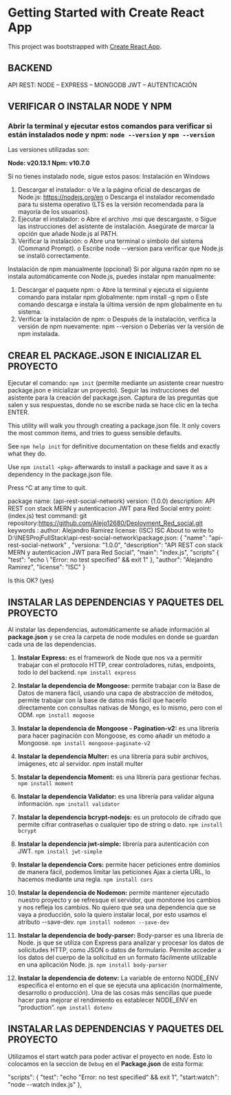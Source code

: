 # Getting Started with Create React App

This project was bootstrapped with [Create React App](https://github.com/facebook/create-react-app).

## BACKEND

API REST: NODE – EXPRESS – MONGODB
JWT – AUTENTICACIÓN

## VERIFICAR O INSTALAR NODE Y NPM

### Abrir la terminal y ejecutar estos comandos para verificar si están instalados node y npm: `node --version` y `npm --version`

Las versiones utilizadas son:

**Node: v20.13.1**
**Npm: v10.7.0**

Si no tienes instalado node, sigue estos pasos:
Instalación en Windows
1. Descargar el instalador:
o Ve a la página oficial de descargas de Node.js: https://nodejs.org/en
o Descarga el instalador recomendado para tu sistema operativo (LTS es la versión recomendada para la mayoría de los usuarios).
2. Ejecutar el instalador:
o Abre el archivo .msi que descargaste.
o Sigue las instrucciones del asistente de instalación. Asegúrate de marcar la opción que añade Node.js al PATH.
3. Verificar la instalación:
o Abre una terminal o símbolo del sistema (Command Prompt).
o Escribe node --version para verificar que Node.js se instaló correctamente.


Instalación de npm manualmente (opcional)
Si por alguna razón npm no se instala automáticamente con Node.js, puedes instalar npm manualmente:
1. Descargar el paquete npm:
o Abre la terminal y ejecuta el siguiente comando para instalar npm globalmente: npm install -g npm
o Este comando descarga e instala la última versión de npm globalmente en tu sistema.
2. Verificar la instalación de npm:
o Después de la instalación, verifica la versión de npm nuevamente: npm --version
o Deberías ver la versión de npm instalada.


## CREAR EL PACKAGE.JSON E INICIALIZAR EL PROYECTO

Ejecutar el comando: `npm init` (permite mediante un asistente crear nuestro package.json e inicializar un proyecto). Seguir las instrucciones del asistente para la creación del package.json.
Captura de las preguntas que salen y sus respuestas, donde no se escribe nada se hace clic en la techa ENTER.

This utility will walk you through creating a package.json file.
It only covers the most common items, and tries to guess sensible defaults.

See `npm help init` for definitive documentation on these fields and exactly what they do.

Use `npm install <pkg>` afterwards to install a package and save it as a dependency in the package.json file.

Press ^C at any time to quit.

package name: (api-rest-social-network)
version: (1.0.0)
description: API REST con stack MERN y autenticacion JWT para Red Social
entry point: (index.js)
test command:
git repository:https://github.com/Alejo12680/Deployment_Red_social.git
keywords :
author: Alejandro Ramirez
license: (ISC) ISC
About to write to D:\INESProjFulIStack\api-rest-sociaI-network\package.json:
{
	"name": "api-rest-social-network" ,
	"versiona: "1.0.0",
	"description": "API REST con stack MERN y autenticacion JWT para Red Social",
	"main": "index.js",
	"scripts" {
		"test": "echo \ "Error: no test specified\" && exit 1"
	},
	"author": "Alejandro Ramirez",
	"license": "ISC"
}

Is this OK? (yes)


## INSTALAR LAS DEPENDENCIAS Y PAQUETES DEL PROYECTO

Al instalar las dependencias, automáticamente se añade información al **package.json** y se crea la carpeta de node modules en donde se guardan cada una de las dependencias.

1. **Instalar Express:** es el framework de Node que nos va a permitir trabajar con el protocolo HTTP, crear controladores, rutas, endpoints, todo lo del backend. `npm install express`

2. **Instalar la dependencia de Mongoose:** permite trabajar con la Base de Datos de manera fácil, usando una capa de abstracción de métodos, permite trabajar con la base de datos más fácil que hacerlo directamente con consultas nativas de Mongo, es lo mismo, pero con el ODM. `npm install mogoose`

3. **Instalar la dependencia de Mongoose - Pagination-v2:** es una librería para hacer paginación con Mongoose, es como añadir un método a Mongoose. `npm install mongoose-paginate-v2`

4. **Instalar la dependencia Multer:** es una librería para subir archivos, imágenes, etc al servidor. npm install multer

5. **Instalar la dependencia Moment:** es una librería para gestionar fechas. `npm install moment`

6. **Instalar la dependencia Validator:** es una librería para validar alguna información. `npm install validator`

7. **Instalar la dependencia bcrypt-nodejs:** es un protocolo de cifrado que permite cifrar contraseñas o cualquier tipo de string o dato. `npm install bcrypt`

8. **Instalar la dependencia jwt-simple:** librería para autenticación con JWT. `npm install jwt-simple`

9. **Instalar la dependencia Cors:** permite hacer peticiones entre dominios de manera fácil, podemos limitar las peticiones Ajax a cierta URL, lo hacemos mediante una regla. `npm install cors`

10. **Instalar la dependencia de Nodemon:** permite mantener ejecutado nuestro proyecto y se refresque el servidor, que monitoree los cambios y nos refleja los cambios. No quiero que sea una dependencia que se vaya a producción, solo la quiero instalar local, por esto usamos el atributo --save-dev.
`npm install nodemon --save-dev`

11. **Instalar la dependencia de body-parser:** Body-parser es una librería de Node. js que se utiliza con Express para analizar y procesar los datos de solicitudes HTTP, como JSON o datos de formulario. Permite acceder a los datos del cuerpo de la solicitud en un formato fácilmente utilizable en una aplicación Node. js.
`npm install body-parser`

12. **Instalar la dependencia de dotenv:** La variable de entorno NODE_ENV especifica el entorno en el que se ejecuta una aplicación (normalmente, desarrollo o producción). Una de las cosas más sencillas que puede hacer para mejorar el rendimiento es establecer NODE_ENV en “production”.
`npm install dotenv`

## INSTALAR LAS DEPENDENCIAS Y PAQUETES DEL PROYECTO

Utilizamos el start watch para poder activar el proyecto en node. Esto lo colocamos en la seccion de `Debug` en el **Package.json** de esta forma:

  "scripts": {
    "test": "echo \"Error: no test specified\" && exit 1",
    "start:watch": "node --watch index.js"
  },




